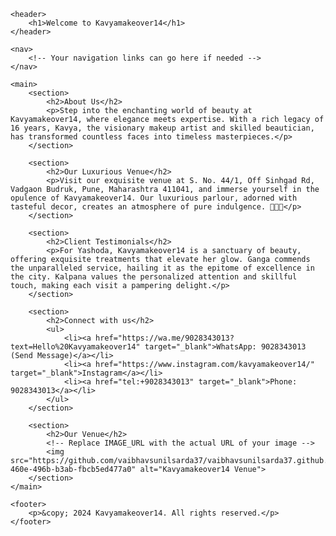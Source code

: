 <!DOCTYPE html>
<html lang="en">
<head>
    <meta charset="UTF-8">
    <meta name="viewport" content="width=device-width, initial-scale=1.0">
</head>
<body>

    <header>
        <h1>Welcome to Kavyamakeover14</h1>
    </header>

    <nav>
        <!-- Your navigation links can go here if needed -->
    </nav>

    <main>
        <section>
            <h2>About Us</h2>
            <p>Step into the enchanting world of beauty at Kavyamakeover14, where elegance meets expertise. With a rich legacy of 16 years, Kavya, the visionary makeup artist and skilled beautician, has transformed countless faces into timeless masterpieces.</p>
        </section>

        <section>
            <h2>Our Luxurious Venue</h2>
            <p>Visit our exquisite venue at S. No. 44/1, Off Sinhgad Rd, Vadgaon Budruk, Pune, Maharashtra 411041, and immerse yourself in the opulence of Kavyamakeover14. Our luxurious parlour, adorned with tasteful decor, creates an atmosphere of pure indulgence. 💄💅✨</p>
        </section>

        <section>
            <h2>Client Testimonials</h2>
            <p>For Yashoda, Kavyamakeover14 is a sanctuary of beauty, offering exquisite treatments that elevate her glow. Ganga commends the unparalleled service, hailing it as the epitome of excellence in the city. Kalpana values the personalized attention and skillful touch, making each visit a pampering delight.</p>
        </section>

        <section>
            <h2>Connect with us</h2>
            <ul>
                <li><a href="https://wa.me/9028343013?text=Hello%20Kavyamakeover14" target="_blank">WhatsApp: 9028343013 (Send Message)</a></li>
                <li><a href="https://www.instagram.com/kavyamakeover14/" target="_blank">Instagram</a></li>
                <li><a href="tel:+9028343013" target="_blank">Phone: 9028343013</a></li>
            </ul>
        </section>

        <section>
            <h2>Our Venue</h2>
            <!-- Replace IMAGE_URL with the actual URL of your image -->
            <img src="https://github.com/vaibhavsunilsarda37/vaibhavsunilsarda37.github.io/raw/main/assets/c6909c6c-460e-496b-b3ab-fbcb5ed477a0" alt="Kavyamakeover14 Venue">
        </section>
    </main>

    <footer>
        <p>&copy; 2024 Kavyamakeover14. All rights reserved.</p>
    </footer>

</body>
</html>

